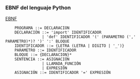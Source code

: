 ### EBNF del lenguaje Python

<u>EBNF</u>

        PROGRAMA ::= DECLARACION
        DECLARACIÓN ::= 'import' IDENTIFICADOR 
                    | 'def' IDENTIFICADOR '(' (PARAMETRO (',' PARAMETRO)*)? ')' ':' BLOQUE
        IDENTIFICADOR ::= {LETRA (LETRA | DIGITO | '_')}
        PARAMETRO ::= IDENTIFICADOR
        BLOQUE ::= {DECLARACION}*
        SENTENCIA ::= ASIGNACIÓN
                    | LLAMADA_FUNCIÓN
                    | EXPRESIÓN
        ASIGNACIÓN ::= IDENTIFICADOR '=' EXPRESIÓN

